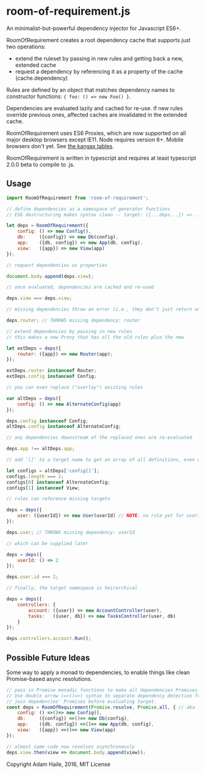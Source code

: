 # room-of-requirement.js
An minimalist-but-powerful dependency injector for Javascript ES6+.

RoomOfRequirement creates a root dependency cache that supports just two operations:
- extend the ruleset by passing in new rules and getting back a new, extended cache
- request a dependency by referencing it as a property of the cache (cache.dependency)

Rules are defined by an object that matches dependency names to constructor functions: `{ foo: () => new Foo() }`.

Dependencies are evaluated lazily and cached for re-use.  If new rules override previous ones, affected caches are invalidated in the extended cache.

RoomOfRequirement uses ES6 Proxies, which are now supported on all major desktop browsers except IE11.  Node requires version 6+.  Mobile browsers don't yet.  See [the kangax tables](http://kangax.github.io/compat-table/es6/#test-Proxy).

RoomOfRequirement is written in typescript and requires at least typescript 2.0.0 beta to compile to .js.

## Usage
```javascript
import RoomOfRequirement from 'room-of-requirement';

// define dependencies as a namespace of generator functions 
// ES6 destructuring makes syntax clean -- target: ({...deps...}) => ...impl...

let deps = RoomOfRequirement({
    config: () => new Config(),
    db:     ({config}) => new Db(config),
    app:    ({db, config}) => new App(db, config),
    view:   ({app}) => new View(app)
});

// request dependencies as properties

document.body.append(deps.view); 

// once evaluated, dependencies are cached and re-used

deps.view === deps.view;

// missing dependencies throw an error (i.e., they don't just return undefined)

deps.router; // THROWS missing dependency: router

// extend dependencies by passing in new rules
// this makes a new Proxy that has all the old rules plus the new

let extDeps = deps({
    router: ({app}) => new Router(app);
});

extDeps.router instanceof Router;
extDeps.config instanceof Config;

// you can even replace ("overlay") existing rules

var altDeps = deps({
    config: () => new AlternateConfig(app)
});

deps.config instanceof Config;
altDeps.config instanceof AlternateConfig;

// any dependencies downstream of the replaced ones are re-evaluated

deps.app !== altDeps.app;

// add '[]' to a target name to get an array of all definitions, even overlayed ones

let configs = altDeps['config[]'];
configs.length === 2;
configs[0] instanceof AlternateConfig;
configs[1] instanceof View;

// rules can reference missing targets

deps = deps({
    user: ({userId}) => new User(userId) // NOTE: no rule yet for userId
});

deps.user; // THROWS missing dependency: userId

// which can be supplied later

deps = deps({
    userId: () => 2
});

deps.user.id === 2;

// finally, the target namespace is heirarchical

deps = deps({
    controllers: {
        account: ({user}) => new AccountController(user),
        tasks:   ({user, db}) => new TasksController(user, db)
    }
});

deps.controllers.account.Run();

```

## Possible Future Ideas

Some way to apply a monad to dependencies, to enable things like clean Promise-based async resolutions.

```javascript
// pass in Promise monadic functions to make all dependencies Promises.
// Use double arrow (=>()=>) syntax to separate dependency detection from evaluation.
// join depedencies' Promises before evaluating target.
const deps = RoomOfRequirement(Promise.resolve, Promise.all, { // aka lift, flatMap
    config: () =>()=> new Config(),
    db:     ({config}) =>()=> new Db(config),
    app:    ({db, config}) =>()=> new App(db, config),
    view:   ({app}) =>()=> new View(app) 
});

// almost same code now resolves asynchronously
deps.view.then(view => document.body.append(view));
```

Copyright Adam Haile, 2016, MIT License